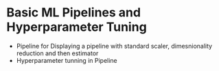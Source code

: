 # **Basic ML Pipelines and Hyperparameter Tuning**

* Pipeline for Displaying a pipeline with standard scaler, dimesnionality reduction and then estimator
* Hyperparameter tunning in Pipeline



